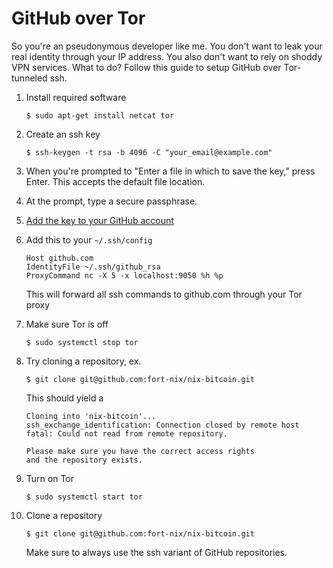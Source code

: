 # GitHub over Tor

So you're an pseudonymous developer like me. You don't want to leak your real identity through your IP address. You also don't want to rely on shoddy VPN services. What to do? Follow this guide to setup GitHub over Tor-tunneled ssh.

1. Install required software

     ```console
     $ sudo apt-get install netcat tor
     ```

2. Create an ssh key

     ```console
     $ ssh-keygen -t rsa -b 4096 -C "your_email@example.com"
     ```

3. When you're prompted to "Enter a file in which to save the key," press Enter. This accepts the default file location.

4. At the prompt, type a secure passphrase.

5. [Add the key to your GitHub account](https://help.github.com/en/github/authenticating-to-github/adding-a-new-ssh-key-to-your-github-account)

6. Add this to your `~/.ssh/config`

     ```
     Host github.com
     IdentityFile ~/.ssh/github_rsa
     ProxyCommand nc -X 5 -x localhost:9050 %h %p
     ```

     This will forward all ssh commands to github.com through your Tor proxy

7. Make sure Tor is off

     ```console
     $ sudo systemctl stop tor
     ```

8. Try cloning a repository, ex.

     ```console
     $ git clone git@github.com:fort-nix/nix-bitcoin.git
     ```

     This should yield a

     ```
     Cloning into 'nix-bitcoin'...
     ssh_exchange_identification: Connection closed by remote host
     fatal: Could not read from remote repository.

     Please make sure you have the correct access rights
     and the repository exists.
     ```

9. Turn on Tor

     ```console
     $ sudo systemctl start tor
     ```

10. Clone a repository

     ```console
     $ git clone git@github.com:fort-nix/nix-bitcoin.git
     ```

     Make sure to always use the ssh variant of GitHub repositories.
